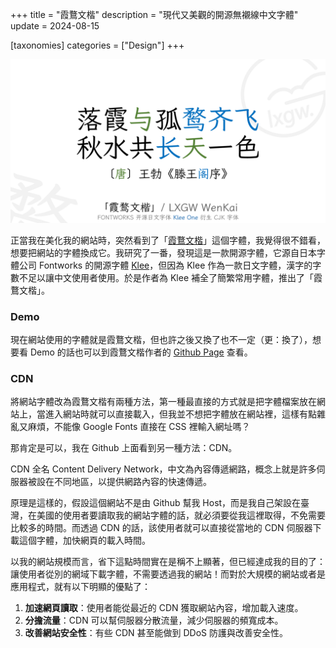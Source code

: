 +++
title = "霞鶩文楷"
description = "現代又美觀的開源無襯線中文字體"
update = 2024-08-15

[taxonomies]
categories = ["Design"]
+++

![LXGW Wenkai](wenkai.png)

正當我在美化我的網站時，突然看到了「[霞鶩文楷](https://github.com/lxgw/LxgwWenKai)」這個字體，我覺得很不錯看，想要把網站的字體換成它。我研究了一番，發現這是一款開源字體，它源自日本字體公司 Fontworks 的開源字體 [Klee](https://github.com/fontworks-fonts/Klee)，但因為 Klee 作為一款日文字體，漢字的字數不足以讓中文使用者使用。於是作者為 Klee 補全了簡繁常用字體，推出了「霞鶩文楷」。

### Demo

現在網站使用的字體就是霞鶩文楷，但也許之後又換了也不一定（更：換了），想要看 Demo 的話也可以到霞鶩文楷作者的 [Github Page](https://lxgw.github.io) 查看。

### CDN

將網站字體改為霞鶩文楷有兩種方法，第一種最直接的方式就是把字體檔案放在網站上，當進入網站時就可以直接載入，但我並不想把字體放在網站裡，這樣有點雜亂又麻煩，不能像 Google Fonts 直接在 CSS 裡輸入網址嗎？

那肯定是可以，我在 Github 上面看到另一種方法：CDN。

CDN 全名 Content Delivery Network，中文為內容傳遞網路，概念上就是許多伺服器被設在不同地區，以提供網路內容的快速傳遞。

原理是這樣的，假設這個網站不是由 Github 幫我 Host，而是我自己架設在臺灣，在美國的使用者要讀取我的網站字體的話，就必須要從我這裡取得，不免需要比較多的時間。而透過 CDN 的話，該使用者就可以直接從當地的 CDN 伺服器下載這個字體，加快網頁的載入時間。

以我的網站規模而言，省下這點時間實在是稱不上顯著，但已經達成我的目的了：讓使用者從別的網域下載字體，不需要透過我的網站！而對於大規模的網站或者是應用程式，就有以下明顯的優點了：

1. **加速網頁讀取**：使用者能從最近的 CDN 獲取網站內容，增加載入速度。
2. **分擔流量**：CDN 可以幫伺服器分散流量，減少伺服器的頻寬成本。
3. **改善網站安全性**：有些 CDN 甚至能做到 DDoS 防護與改善安全性。